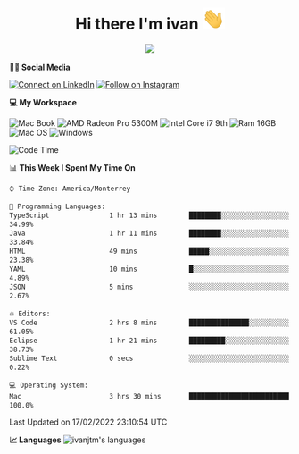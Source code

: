 <h1 align="center">Hi there I'm ivan <img src="https://raw.githubusercontent.com/ABSphreak/ABSphreak/master/gifs/Hi.gif" width="40px" /></h1>
<div align="center">
<img src="http://github-readme-streak-stats.herokuapp.com?user=ivanjtm&hide_border=true&background=00000000&border=FFFFFF00&sideNums=A8A8A8&sideLabels=A8A8A8&currStreakNum=FFC93C&dates=A8A8A8)](https://git.io/streak-stats"/>
</div>

**👦🏻 Social Media**

[![Connect on LinkedIn](https://img.shields.io/badge/LinkedIn-%230077B5.svg?&style=flat-square&logo=linkedin&logoColor=white)](https://www.linkedin.com/in/ivanjtm)
[![Follow on Instagram](https://img.shields.io/badge/Instagram-E4405F?style=flat-square&logo=instagram&logoColor=white)](https://www.instagram.com/ivanjtm)

**💻 My Workspace**

![Mac Book](https://img.shields.io/badge/Apple-MacBook_Pro_2019-999999?style=flat-square&logo=apple&logoColor=white)
![AMD Radeon Pro 5300M](https://img.shields.io/badge/AMD-Radeon_Pro_5300M-ED1C24?style=flat-square&logo=amd&logoColor=white)
![Intel Core i7 9th](https://img.shields.io/badge/Intel-Core_i7_9th-0071C5?style=flat-square&logo=intel&logoColor=white)
![Ram 16GB](https://img.shields.io/badge/RAM-16GB-230071C5?style=flat-square&logoColor=white)
![Mac OS](https://img.shields.io/badge/Mac%20OS-000000?style=flat-square&logo=apple&logoColor=white)
![Windows](https://img.shields.io/badge/Windows-0078D6?style=flat-square&logo=windows&logoColor=white)


<!--START_SECTION:waka-->
![Code Time](http://img.shields.io/badge/Code%20Time-599%20hrs%2034%20mins-blue)

📊 **This Week I Spent My Time On** 

```text
⌚︎ Time Zone: America/Monterrey

💬 Programming Languages: 
TypeScript               1 hr 13 mins        ████████░░░░░░░░░░░░░░░░░   34.99% 
Java                     1 hr 11 mins        ████████░░░░░░░░░░░░░░░░░   33.84% 
HTML                     49 mins             █████░░░░░░░░░░░░░░░░░░░░   23.38% 
YAML                     10 mins             █░░░░░░░░░░░░░░░░░░░░░░░░   4.89% 
JSON                     5 mins              ░░░░░░░░░░░░░░░░░░░░░░░░░   2.67%

🔥 Editors: 
VS Code                  2 hrs 8 mins        ███████████████░░░░░░░░░░   61.05% 
Eclipse                  1 hr 21 mins        █████████░░░░░░░░░░░░░░░░   38.73% 
Sublime Text             0 secs              ░░░░░░░░░░░░░░░░░░░░░░░░░   0.22%

💻 Operating System: 
Mac                      3 hrs 30 mins       █████████████████████████   100.0%

```


 Last Updated on 17/02/2022 23:10:54 UTC
<!--END_SECTION:waka-->
**📈 Languages**
 ![ivanjtm's languages](https://wakatime.com/share/@ivanjtm/a32f83c6-d0c9-49a4-a5ae-d0440b950377.svg)
